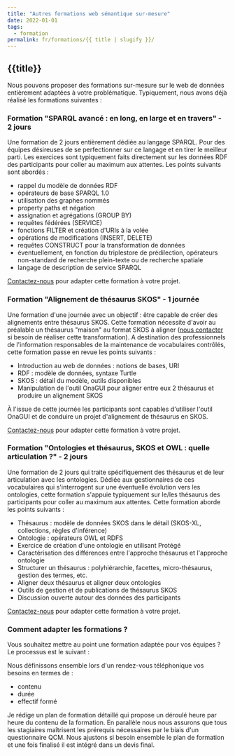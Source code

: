 ```yaml
---
title: "Autres formations web sémantique sur-mesure"
date: 2022-01-01
tags:
  - formation
permalink: fr/formations/{{ title | slugify }}/
---
```


## {{title}}

Nous pouvons proposer des formations sur-mesure sur le web de données entièrement adaptées à votre problématique. Typiquement, nous avons déjà réalisé les formations suivantes :

### Formation "SPARQL avancé : en long, en large et en travers" - 2 jours

Une formation de 2 jours entièrement dédiée au langage SPARQL. Pour des équipes désireuses de se perfectionner sur ce langage et en tirer le meilleur parti. Les exercices sont typiquement faits directement sur les données RDF des participants pour coller au maximum aux attentes. Les points suivants sont abordés :

- rappel du modèle de données RDF
- opérateurs de base SPARQL 1.0
- utilisation des graphes nommés
- property paths et négation
- assignation et agrégations (GROUP BY)
- requêtes fédérées (SERVICE)
- fonctions FILTER et création d'URIs à la volée
- opérations de modifications (INSERT, DELETE)
- requêtes CONSTRUCT pour la transformation de données
- éventuellement, en fonction du triplestore de prédilection, opérateurs non-standard de recherche plein-texte ou de recherche spatiale
- langage de description de service SPARQL

[Contactez-nous](http://www.sparna.fr//?page_id=2) pour adapter cette formation à votre projet.

### Formation "Alignement de thésaurus SKOS" - 1 journée

Une formation d'une journée avec un objectif : être capable de créer des alignements entre thésaurus SKOS. Cette formation nécessite d'avoir au préalable un thésaurus "maison" au format SKOS à aligner ([nous contacter](http://www.sparna.fr//?page_id=2) si besoin de réaliser cette transformation). A destination des professionnels de l'information responsables de la maintenance de vocabulaires contrôlés, cette formation passe en revue les points suivants :

- Introduction au web de données : notions de bases, URI
- RDF : modèle de données, syntaxe Turtle
- SKOS : détail du modèle, outils disponibles
- Manipulation de l'outil OnaGUI pour aligner entre eux 2 thésaurus et produire un alignement SKOS

À l'issue de cette journée les participants sont capables d'utiliser l'outil OnaGUI et de conduire un projet d'alignement de thésaurus en SKOS.

[Contactez-nous](http://www.sparna.fr//?page_id=2) pour adapter cette formation à votre projet.

### Formation "Ontologies et thésaurus, SKOS et OWL : quelle articulation ?" - 2 jours

Une formation de 2 jours qui traite spécifiquement des thésaurus et de leur articulation avec les ontologies. Dédiée aux gestionnaires de ces vocabulaires qui s'interrogent sur une éventuelle évolution vers les ontologies, cette formation s'appuie typiquement sur le/les thésaurus des participants pour coller au maximum aux attentes. Cette formation aborde les points suivants :

- Thésaurus : modèle de données SKOS dans le détail (SKOS-XL, collections, règles d'inférence)
- Ontologie : opérateurs OWL et RDFS
- Exercice de création d'une ontologie en utilisant Protégé
- Caractérisation des différences entre l'approche thésaurus et l'approche ontologie
- Structurer un thésaurus : polyhiérarchie, facettes, micro-thésaurus, gestion des termes, etc.
- Aligner deux thésaurus et aligner deux ontologies
- Outils de gestion et de publications de thésaurus SKOS
- Discussion ouverte autour des données des participants

[Contactez-nous](http://www.sparna.fr//?page_id=2) pour adapter cette formation à votre projet.

### Comment adapter les formations ?

Vous souhaitez mettre au point une formation adaptée pour vos équipes ? Le processus est le suivant :

Nous définissons ensemble lors d'un rendez-vous téléphonique vos besoins en termes de :
- contenu
- durée
- effectif formé

Je rédige un plan de formation détaillé qui propose un déroulé heure par heure du contenu de la formation.
En parallèle nous nous assurons que tous les stagiaires maîtrisent les prérequis nécessaires par le biais d'un questionnaire QCM.
Nous ajustons si besoin ensemble le plan de formation et une fois finalisé il est intégré dans un devis final.
